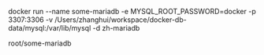 docker run --name some-mariadb -e MYSQL_ROOT_PASSWORD=docker -p 3307:3306 -v /Users/zhanghui/workspace/docker-db-data/mysql:/var/lib/mysql -d zh-mariadb



root/some-mariadb